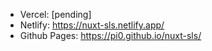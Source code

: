 - Vercel: [pending]
- Netlify: https://nuxt-sls.netlify.app/
- Github Pages: https://pi0.github.io/nuxt-sls/
